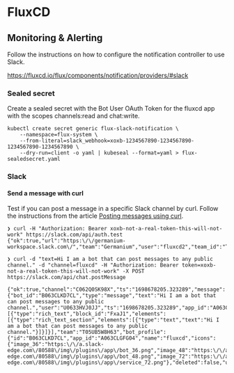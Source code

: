 # FluxCD

## Monitoring & Alerting

Follow the instructions on how to configure the notification controller to use Slack.

https://fluxcd.io/flux/components/notification/providers/#slack

### Sealed secret

Create a sealed secret with the Bot User OAuth Token for the fluxcd app with the scopes channels:read and chat:write.

```
kubectl create secret generic flux-slack-notification \
    --namespace=flux-system \
    --from-literal=slack_webhook=xoxb-1234567890-1234567890-1234567890-1234567890 \
    --dry-run=client -o yaml | kubeseal --format=yaml > flux-sealedsecret.yaml
```

### Slack

#### Send a message with curl

Test if you can post a message in a specific Slack channel by curl.
Follow the instructions from the article [Posting messages using curl](https://api.slack.com/tutorials/tracks/posting-messages-with-curl).


```
❯ curl -H "Authorization: Bearer xoxb-not-a-real-token-this-will-not-work" https://slack.com/api/auth.test
{"ok":true,"url":"https:\/\/germanium-workspace.slack.com\/","team":"Germanium","user":"fluxcd2","team_id":"T05UB5W8H63","user_id":"U0633HVJ0JJ","bot_id":"B063CLKD7CL","is_enterprise_install":false}%
```


```
❯ curl -d "text=Hi I am a bot that can post messages to any public channel." -d "channel=fluxcd" -H "Authorization: Bearer token=xoxb-not-a-real-token-this-will-not-work" -X POST https://slack.com/api/chat.postMessage

{"ok":true,"channel":"C062Q0SK98X","ts":"1698678205.323289","message":{"bot_id":"B063CLKD7CL","type":"message","text":"Hi I am a bot that can post messages to any public channel.","user":"U0633HVJ0JJ","ts":"1698678205.323289","app_id":"A063CLGFG04","blocks":[{"type":"rich_text","block_id":"FxaJ1","elements":[{"type":"rich_text_section","elements":[{"type":"text","text":"Hi I am a bot that can post messages to any public channel."}]}]}],"team":"T05UB5W8H63","bot_profile":{"id":"B063CLKD7CL","app_id":"A063CLGFG04","name":"fluxcd","icons":{"image_36":"https:\/\/a.slack-edge.com\/80588\/img\/plugins\/app\/bot_36.png","image_48":"https:\/\/a.slack-edge.com\/80588\/img\/plugins\/app\/bot_48.png","image_72":"https:\/\/a.slack-edge.com\/80588\/img\/plugins\/app\/service_72.png"},"deleted":false,"updated":1698606041,"team_id":"T05UB5W8H63"}}}%
```
